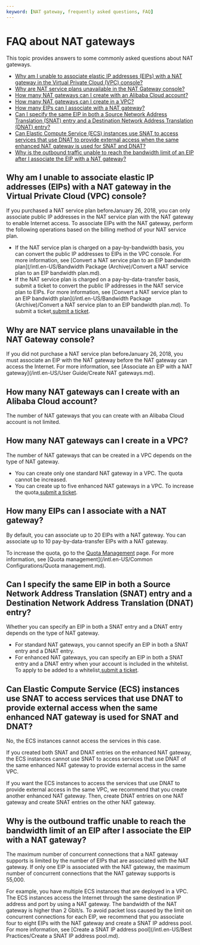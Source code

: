 ```yaml
---
keyword: [NAT gateway, frequently asked questions, FAQ]
---
```


# FAQ about NAT gateways

This topic provides answers to some commonly asked questions about NAT gateways.

-   [Why am I unable to associate elastic IP addresses \(EIPs\) with a NAT gateway in the Virtual Private Cloud \(VPC\) console?](#section_dxn_v29_z2k)
-   [Why are NAT service plans unavailable in the NAT Gateway console?](#section_g17_xi3_lt0)
-   [How many NAT gateways can I create with an Alibaba Cloud account?](#section_ch5_lda_osh)
-   [How many NAT gateways can I create in a VPC?](#section_8l9_cwy_02b)
-   [How many EIPs can I associate with a NAT gateway?](#section_9hb_4u4_f2e)
-   [Can I specify the same EIP in both a Source Network Address Translation \(SNAT\) entry and a Destination Network Address Translation \(DNAT\) entry?](#section_9qf_el8_09i)
-   [Can Elastic Compute Service \(ECS\) instances use SNAT to access services that use DNAT to provide external access when the same enhanced NAT gateway is used for SNAT and DNAT?](#section_wdq_wze_1yj)
-   [Why is the outbound traffic unable to reach the bandwidth limit of an EIP after I associate the EIP with a NAT gateway?](#section_i0c_yb8_sw1)

## Why am I unable to associate elastic IP addresses \(EIPs\) with a NAT gateway in the Virtual Private Cloud \(VPC\) console?

If you purchased a NAT service plan beforeJanuary 26, 2018, you can only associate public IP addresses in the NAT service plan with the NAT gateway to enable Internet access. To associate EIPs with the NAT gateway, perform the following operations based on the billing method of your NAT service plan.

-   If the NAT service plan is charged on a pay-by-bandwidth basis, you can convert the public IP addresses to EIPs in the VPC console. For more information, see [Convert a NAT service plan to an EIP bandwidth plan](/intl.en-US/Bandwidth Package (Archive)/Convert a NAT service plan to an EIP bandwidth plan.md).
-   If the NAT service plan is charged on a pay-by-data-transfer basis, submit a ticket to convert the public IP addresses in the NAT service plan to EIPs. For more information, see [Convert a NAT service plan to an EIP bandwidth plan](/intl.en-US/Bandwidth Package (Archive)/Convert a NAT service plan to an EIP bandwidth plan.md). To submit a ticket,[submit a ticket](https://workorder-intl.console.aliyun.com/#/ticket/createIndex).

## Why are NAT service plans unavailable in the NAT Gateway console?

If you did not purchase a NAT service plan beforeJanuary 26, 2018, you must associate an EIP with the NAT gateway before the NAT gateway can access the Internet. For more information, see [Associate an EIP with a NAT gateway](/intl.en-US/User Guide/Create NAT gateways.md).

## How many NAT gateways can I create with an Alibaba Cloud account?

The number of NAT gateways that you can create with an Alibaba Cloud account is not limited.

## How many NAT gateways can I create in a VPC?

The number of NAT gateways that can be created in a VPC depends on the type of NAT gateway.

-   You can create only one standard NAT gateway in a VPC. The quota cannot be increased.
-   You can create up to five enhanced NAT gateways in a VPC. To increase the quota,[submit a ticket](https://workorder-intl.console.aliyun.com/#/ticket/createIndex).

## How many EIPs can I associate with a NAT gateway?

By default, you can associate up to 20 EIPs with a NAT gateway. You can associate up to 10 pay-by-data-transfer EIPs with a NAT gateway.

To increase the quota, go to the [Quota Management](https://vpc.console.aliyun.com/quota) page. For more information, see [Quota management](/intl.en-US/Common Configurations/Quota management.md).

## Can I specify the same EIP in both a Source Network Address Translation \(SNAT\) entry and a Destination Network Address Translation \(DNAT\) entry?

Whether you can specify an EIP in both a SNAT entry and a DNAT entry depends on the type of NAT gateway.

-   For standard NAT gateways, you cannot specify an EIP in both a SNAT entry and a DNAT entry.
-   For enhanced NAT gateways, you can specify an EIP in both a SNAT entry and a DNAT entry when your account is included in the whitelist. To apply to be added to a whitelist,[submit a ticket](https://workorder-intl.console.aliyun.com/#/ticket/createIndex).

## Can Elastic Compute Service \(ECS\) instances use SNAT to access services that use DNAT to provide external access when the same enhanced NAT gateway is used for SNAT and DNAT?

No, the ECS instances cannot access the services in this case.

If you created both SNAT and DNAT entries on the enhanced NAT gateway, the ECS instances cannot use SNAT to access services that use DNAT of the same enhanced NAT gateway to provide external access in the same VPC.

If you want the ECS instances to access the services that use DNAT to provide external access in the same VPC, we recommend that you create another enhanced NAT gateway. Then, create DNAT entries on one NAT gateway and create SNAT entries on the other NAT gateway.

## Why is the outbound traffic unable to reach the bandwidth limit of an EIP after I associate the EIP with a NAT gateway?

The maximum number of concurrent connections that a NAT gateway supports is limited by the number of EIPs that are associated with the NAT gateway. If only one EIP is associated with the NAT gateway, the maximum number of concurrent connections that the NAT gateway supports is 55,000.

For example, you have multiple ECS instances that are deployed in a VPC. The ECS instances access the Internet through the same destination IP address and port by using a NAT gateway. The bandwidth of the NAT gateway is higher than 2 Gbit/s. To avoid packet loss caused by the limit on concurrent connections for each EIP, we recommend that you associate four to eight EIPs with the NAT gateway and create a SNAT IP address pool. For more information, see [Create a SNAT IP address pool](/intl.en-US/Best Practices/Create a SNAT IP address pool.md).

